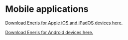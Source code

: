 # Mobile applications

[Download Eneris for Apple iOS and iPadOS devices here.](
https://apps.apple.com/us/app/eneris/id1448765778?utm_campaign=5932a4967f-AUTOMATION__1-GetApp&utm_medium=email&utm_source=Verified%20and%20Opted%20In&utm_term=0_158a12d0fd-5932a4967f-501376861)

[Download Eneris for Android devices here.](
https://play.google.com/store/apps/details?id=ca.eneris.ener.is&utm_source=Verified+and+Opted+In&utm_campaign=5932a4967f-AUTOMATION__1-GetApp&utm_medium=email&utm_term=0_158a12d0fd-5932a4967f-501376861)